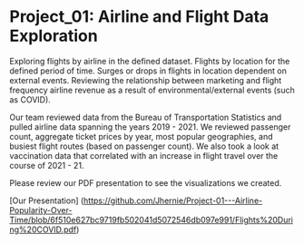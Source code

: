 # Project_01: Airline and Flight Data Exploration

Exploring flights by airline in the defined dataset. Flights by location for the defined period of time. Surges or drops in flights in location dependent on external events. Reviewing the relationship between marketing and flight frequency airline revenue as a result of environmental/external events (such as COVID). 

Our team reviewed data from the Bureau of Transportation Statistics and pulled airline data spanning the years 2019 - 2021. We reviewed passenger count, aggregate ticket prices by year, most popular geographies, and busiest flight routes (based on passenger count). We also took a look at vaccination data that correlated with an increase in flight travel over the course of 2021 - 21. 

Please review our PDF presentation to see the visualizations we created. 

[Our Presentation] (https://github.com/Jhernie/Project-01---Airline-Popularity-Over-Time/blob/6f510e627bc9719fb502041d5072546db097e991/Flights%20During%20COVID.pdf)

